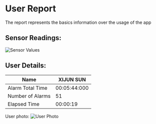 # User Report
The report represents the basics information over the usage of the app
## Sensor Readings:
![Sensor Values](C:\Users\icadmin\user_ui\gui/data/img/graphs/graph_20240829142530_2.png)
## User Details:
| Name | XIJUN  SUN |
| --- | --- |
| Alarm Total Time | 00:05:44:000 |
| Number of Alarms | 51 |
| Elapsed Time | 00:00:19 |
User photo:
![User Photo](C:/Users/icadmin/Pictures/yanyan.jpg)

